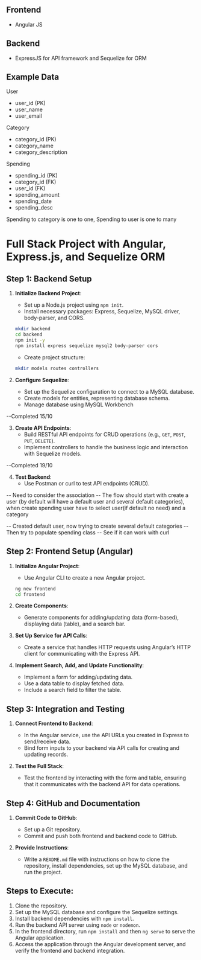 ## Frontend
- Angular JS

## Backend
- ExpressJS for API framework and Sequelize for ORM

## Example Data
User
- user_id (PK)
- user_name
- user_email

Category
- category_id (PK)
- category_name
- category_description

Spending
- spending_id (PK)
- category_id (FK)
- user_id (FK)
- spending_amount
- spending_date
- spending_desc

Spending to category is one to one,
Spending to user is one to many


# Full Stack Project with Angular, Express.js, and Sequelize ORM

## Step 1: Backend Setup

1. **Initialize Backend Project**:
   - Set up a Node.js project using `npm init`.
   - Install necessary packages: Express, Sequelize, MySQL driver, body-parser, and CORS.
   
   ```bash
   mkdir backend
   cd backend
   npm init -y
   npm install express sequelize mysql2 body-parser cors
   ```

   - Create project structure:
   
   ```bash
   mkdir models routes controllers
   ```

2. **Configure Sequelize**:
   - Set up the Sequelize configuration to connect to a MySQL database.
   - Create models for entities, representing database schema.
   - Manage database using MySQL Workbench

--Completed 15/10

3. **Create API Endpoints**:
   - Build RESTful API endpoints for CRUD operations (e.g., `GET`, `POST`, `PUT`, `DELETE`).
   - Implement controllers to handle the business logic and interaction with Sequelize models.

--Completed 19/10
   
4. **Test Backend**:
   - Use Postman or curl to test API endpoints (CRUD).

-- Need to consider the association
-- The flow should start with create a user (by default will have a default user and several default categories), when create spending user have to select user(if default no need) and a category

-- Created default user, now trying to create several default categories
-- Then try to populate spending class
-- See if it can work with curl

## Step 2: Frontend Setup (Angular)

1. **Initialize Angular Project**:
   - Use Angular CLI to create a new Angular project.

   ```bash
   ng new frontend
   cd frontend
   ```

2. **Create Components**:
   - Generate components for adding/updating data (form-based), displaying data (table), and a search bar.

3. **Set Up Service for API Calls**:
   - Create a service that handles HTTP requests using Angular’s HTTP client for communicating with the Express API.

4. **Implement Search, Add, and Update Functionality**:
   - Implement a form for adding/updating data.
   - Use a data table to display fetched data.
   - Include a search field to filter the table.

## Step 3: Integration and Testing

1. **Connect Frontend to Backend**:
   - In the Angular service, use the API URLs you created in Express to send/receive data.
   - Bind form inputs to your backend via API calls for creating and updating records.

2. **Test the Full Stack**:
   - Test the frontend by interacting with the form and table, ensuring that it communicates with the backend API for data operations.

## Step 4: GitHub and Documentation

1. **Commit Code to GitHub**:
   - Set up a Git repository.
   - Commit and push both frontend and backend code to GitHub.

2. **Provide Instructions**:
   - Write a `README.md` file with instructions on how to clone the repository, install dependencies, set up the MySQL database, and run the project.

## Steps to Execute:

1. Clone the repository.
2. Set up the MySQL database and configure the Sequelize settings.
3. Install backend dependencies with `npm install`.
4. Run the backend API server using `node` or `nodemon`.
5. In the frontend directory, run `npm install` and then `ng serve` to serve the Angular application.
6. Access the application through the Angular development server, and verify the frontend and backend integration.
